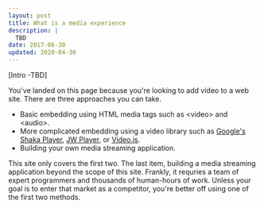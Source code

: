 ```yaml
---
layout: post
title: What is a media experience
description: |
  TBD
date: 2017-06-30
updated: 2020-04-30
---
```


[Intro -TBD]

You've landed on this page because you're looking to add video to a web site.
There are three approaches you can take.

* Basic embedding using HTML media tags such as &lt;video> and &lt;audio>.
* More complicated embedding using a video library such as [Google's Shaka
  Player](https://github.com/google/shaka-player), [JW
  Player](https://developer.jwplayer.com/), or [Video.js](http://videojs.com/).
* Building your own media streaming application.

This site only covers the first two. The last item, building a media streaming
application beyond the scope of this site. Frankly, it requries a team of expert
programmers and thousands of human-hours of work. Unless your goal is to enter
that market as a competitor, you're better off using one of the first two
methods.
